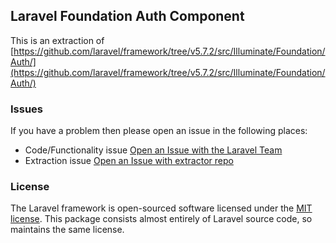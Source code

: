 ## Laravel Foundation Auth Component

This is an extraction of [https://github.com/laravel/framework/tree/v5.7.2/src/Illuminate/Foundation/Auth/](https://github.com/laravel/framework/tree/v5.7.2/src/Illuminate/Foundation/Auth/)


### Issues

If you have a problem then please open an issue in the following places:

* Code/Functionality issue [Open an Issue with the Laravel Team](https://github.com/laravel/framework/issues/new/choose)
* Extraction issue [Open an Issue with extractor repo](https://github.com/laravel-foundation/readme/issues/new)


### License

The Laravel framework is open-sourced software licensed under the [MIT license](http://opensource.org/licenses/MIT). This package consists almost entirely of Laravel source code, so maintains the same license.
